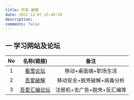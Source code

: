 ```yaml
---
title: 开发-破解
date: 2022-12-07 15:48:50
description: 
comments: false
---
```


## 一 学习网站及论坛

|  No  |              名称(链接)               |            备注             |
| :--: | :-----------------------------------: | :-------------------------: |
|  1   |  [看雪论坛](https://bbs.pediy.com/)   |    移动+桌面端+职场生活     |
|  2   |  [吾爱破解](https://www.52pojie.cn/)  | 移动安全+脱壳破解+病毒分析  |
|  3   | [吾爱汇编论坛](https://www.52hb.com/) | 注册机+去广告+脱壳+反汇编等 |

